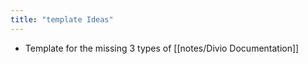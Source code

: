 ```yaml
---
title: "template Ideas"
---
```


- Template for the missing 3 types of [[notes/Divio Documentation]]